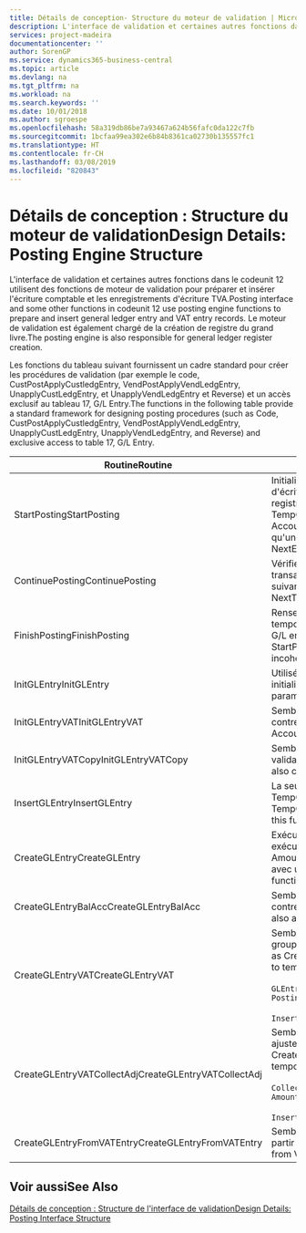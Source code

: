 ```yaml
---
title: Détails de conception- Structure du moteur de validation | Microsoft Docs
description: L'interface de validation et certaines autres fonctions dans le codeunit 12 utilisent des fonctions de moteur de validation pour préparer et insérer l'écriture comptable et les enregistrements d'écriture TVA. Le moteur de validation est également chargé de la création de registre du grand livre.
services: project-madeira
documentationcenter: ''
author: SorenGP
ms.service: dynamics365-business-central
ms.topic: article
ms.devlang: na
ms.tgt_pltfrm: na
ms.workload: na
ms.search.keywords: ''
ms.date: 10/01/2018
ms.author: sgroespe
ms.openlocfilehash: 58a319db86be7a93467a624b56fafc0da122c7fb
ms.sourcegitcommit: 1bcfaa99ea302e6b84b8361ca02730b135557fc1
ms.translationtype: HT
ms.contentlocale: fr-CH
ms.lasthandoff: 03/08/2019
ms.locfileid: "820843"
---
```

# <a name="design-details-posting-engine-structure"></a><span data-ttu-id="ca506-104">Détails de conception : Structure du moteur de validation</span><span class="sxs-lookup"><span data-stu-id="ca506-104">Design Details: Posting Engine Structure</span></span>
<span data-ttu-id="ca506-105">L'interface de validation et certaines autres fonctions dans le codeunit 12 utilisent des fonctions de moteur de validation pour préparer et insérer l'écriture comptable et les enregistrements d'écriture TVA.</span><span class="sxs-lookup"><span data-stu-id="ca506-105">Posting interface and some other functions in codeunit 12 use posting engine functions to prepare and insert general ledger entry and VAT entry records.</span></span> <span data-ttu-id="ca506-106">Le moteur de validation est également chargé de la création de registre du grand livre.</span><span class="sxs-lookup"><span data-stu-id="ca506-106">The posting engine is also responsible for general ledger register creation.</span></span>  
  
 <span data-ttu-id="ca506-107">Les fonctions du tableau suivant fournissent un cadre standard pour créer les procédures de validation (par exemple le code, CustPostApplyCustledgEntry, VendPostApplyVendLedgEntry, UnapplyCustLedgEntry, et UnapplyVendLedgEntry et Reverse) et un accès exclusif au tableau 17, G/L Entry.</span><span class="sxs-lookup"><span data-stu-id="ca506-107">The functions in the following table provide a standard framework for designing posting procedures (such as Code, CustPostApplyCustledgEntry, VendPostApplyVendLedgEntry, UnapplyCustLedgEntry, UnapplyVendLedgEntry, and Reverse) and exclusive access to table 17, G/L Entry.</span></span>  
  
|<span data-ttu-id="ca506-108">Routine</span><span class="sxs-lookup"><span data-stu-id="ca506-108">Routine</span></span>|<span data-ttu-id="ca506-109">Désignation</span><span class="sxs-lookup"><span data-stu-id="ca506-109">Description</span></span>|  
|-------------|---------------------------------------|  
|<span data-ttu-id="ca506-110">StartPosting</span><span class="sxs-lookup"><span data-stu-id="ca506-110">StartPosting</span></span>|<span data-ttu-id="ca506-111">Initialise le tampon de validation TempGLEntryBuf, verrouille les tableaix d'écriture comptable et écriture TVA, et initialise la période de comptabilité, le registre de comptabilité et le taux de change.</span><span class="sxs-lookup"><span data-stu-id="ca506-111">Initializes posting buffer TempGLEntryBuf, locks G/L Entry and VAT Entry tables, and initializes Accounting Period, G/L Register, and Exchange Rate.</span></span> <span data-ttu-id="ca506-112">Ne devrait être appelé qu'une fois, alors NextEntryNo est 0.</span><span class="sxs-lookup"><span data-stu-id="ca506-112">Should be called only once, then NextEntryNo is 0.</span></span>|  
|<span data-ttu-id="ca506-113">ContinuePosting</span><span class="sxs-lookup"><span data-stu-id="ca506-113">ContinuePosting</span></span>|<span data-ttu-id="ca506-114">Vérifie et valide la TVA sur encaissement pour le précédent incrément de transaction NextTransactionNo et prépare la validation de la ligne suivante.</span><span class="sxs-lookup"><span data-stu-id="ca506-114">Checks and posts unrealized VAT for previous transaction increment NextTransactionNo and prepares post of next line.</span></span>|  
|<span data-ttu-id="ca506-115">FinishPosting</span><span class="sxs-lookup"><span data-stu-id="ca506-115">FinishPosting</span></span>|<span data-ttu-id="ca506-116">Renseigne la validation en insérant des écritures comptables à partir de tampon temporaire dans le tableau de base de données.</span><span class="sxs-lookup"><span data-stu-id="ca506-116">Completes posting by inserting G/L entries from temporary buffer into database table.</span></span> <span data-ttu-id="ca506-117">Toujours utilisé avec StartPosting.</span><span class="sxs-lookup"><span data-stu-id="ca506-117">Always used together with StartPosting.</span></span> <span data-ttu-id="ca506-118">Vérifie les incohérences.</span><span class="sxs-lookup"><span data-stu-id="ca506-118">Checks for inconsistencies.</span></span>|  
|<span data-ttu-id="ca506-119">InitGLEntry</span><span class="sxs-lookup"><span data-stu-id="ca506-119">InitGLEntry</span></span>|<span data-ttu-id="ca506-120">Utilisé pour lancer la nouvelle écriture comptable pour Gen. Jnl Line.</span><span class="sxs-lookup"><span data-stu-id="ca506-120">Used to initialize new G/L entry for Gen. Jnl Line.</span></span> <span data-ttu-id="ca506-121">Retourne GLEntry comme paramètre.</span><span class="sxs-lookup"><span data-stu-id="ca506-121">Returns GLEntry as parameter.</span></span>|  
|<span data-ttu-id="ca506-122">InitGLEntryVAT</span><span class="sxs-lookup"><span data-stu-id="ca506-122">InitGLEntryVAT</span></span>|<span data-ttu-id="ca506-123">Semblable à InitGLEntry, mais affecte également Numéro de compte contrepartie et SummarizeVAT.</span><span class="sxs-lookup"><span data-stu-id="ca506-123">Same as InitGLEntry, but also assigns Bal. Account No. and SummarizeVAT.</span></span>|  
|<span data-ttu-id="ca506-124">InitGLEntryVATCopy</span><span class="sxs-lookup"><span data-stu-id="ca506-124">InitGLEntryVATCopy</span></span>|<span data-ttu-id="ca506-125">Semblable à InitGLEntryVAT, mais copie également les données des groupes de validation de l'écriture TVA avant SummarizeVAT.</span><span class="sxs-lookup"><span data-stu-id="ca506-125">Similar to InitGLEntryVAT, but also copies posting groups data from VAT Entry before SummarizeVAT.</span></span>|  
|<span data-ttu-id="ca506-126">InsertGLEntry</span><span class="sxs-lookup"><span data-stu-id="ca506-126">InsertGLEntry</span></span>|<span data-ttu-id="ca506-127">La seule fonction qui insère l'écriture comptable dans le tableau TempGLEntryBuf global.</span><span class="sxs-lookup"><span data-stu-id="ca506-127">The only function that inserts G/L entry into global TempGLEntryBuf table.</span></span> <span data-ttu-id="ca506-128">Utilisez toujours cette fonction pour insérer.</span><span class="sxs-lookup"><span data-stu-id="ca506-128">Always use this function for insert.</span></span>|  
|<span data-ttu-id="ca506-129">CreateGLEntry</span><span class="sxs-lookup"><span data-stu-id="ca506-129">CreateGLEntry</span></span>|<span data-ttu-id="ca506-130">Exécute InitGLEntry, affecte le montant des devises supplémentaires, puis exécute InsertGLEntry.</span><span class="sxs-lookup"><span data-stu-id="ca506-130">Performs an InitGLEntry, assigns Additional Currency Amount, and then performs InsertGLEntry.</span></span> <span data-ttu-id="ca506-131">Remplace plusieurs lignes de code avec un seul appel de fonction.</span><span class="sxs-lookup"><span data-stu-id="ca506-131">Replaces several lines of code with a single function call.</span></span>|  
|<span data-ttu-id="ca506-132">CreateGLEntryBalAcc</span><span class="sxs-lookup"><span data-stu-id="ca506-132">CreateGLEntryBalAcc</span></span>|<span data-ttu-id="ca506-133">Semblable à CreateGLEntry, mais affecte également Type de compte contrepartie et Numéro de compte contrepartie.</span><span class="sxs-lookup"><span data-stu-id="ca506-133">Same as CreateGLEntry, but also assigns Bal. Account Type and Bal. Account No.</span></span>|  
|<span data-ttu-id="ca506-134">CreateGLEntryVAT</span><span class="sxs-lookup"><span data-stu-id="ca506-134">CreateGLEntryVAT</span></span>|<span data-ttu-id="ca506-135">Semblable à CreateGLEntry, mais avec le traitement supplémentaire pour les groupes de validation et l'enregistrement sur un tampon TVA temporaire :</span><span class="sxs-lookup"><span data-stu-id="ca506-135">Same as CreateGLEntry, but with additional processing for posting groups and saving to temporary VAT buffer:</span></span><br /><br /> `GLEntry.CopyPostingGroupsFromDtldCVBuf(DtldCVLedgEntryBuf,GenJnlLine."Gen. Posting Type");`<br /><br /> `InsertVATEntriesFromTemp(DtldCVLedgEntryBuf,GLEntry);`|  
|<span data-ttu-id="ca506-136">CreateGLEntryVATCollectAdj</span><span class="sxs-lookup"><span data-stu-id="ca506-136">CreateGLEntryVATCollectAdj</span></span>|<span data-ttu-id="ca506-137">Semblable à CreateGLEntry, mais avec la collection supplémentaire des ajustements et l'enregistrement sur un tampon TVA temporaire :</span><span class="sxs-lookup"><span data-stu-id="ca506-137">Same as CreateGLEntry, but with additional collection of adjustments and saving to temporary VAT buffer:</span></span><br /><br /> `CollectAdjustment(AdjAmount,GLEntry.Amount,GLEntry."Additional-Currency Amount",OriginalDateSet);`<br /><br /> `InsertVATEntriesFromTemp(DtldCVLedgEntryBuf,GLEntry);`|  
|<span data-ttu-id="ca506-138">CreateGLEntryFromVATEntry</span><span class="sxs-lookup"><span data-stu-id="ca506-138">CreateGLEntryFromVATEntry</span></span>|<span data-ttu-id="ca506-139">Semblable à CreateGLEntry, mais copie également les groupes de validation à partir de l'écriture TVA.</span><span class="sxs-lookup"><span data-stu-id="ca506-139">Same as CreateGLEntry, but also copies posting groups from VAT entry.</span></span>|  
  
## <a name="see-also"></a><span data-ttu-id="ca506-140">Voir aussi</span><span class="sxs-lookup"><span data-stu-id="ca506-140">See Also</span></span>  
 [<span data-ttu-id="ca506-141">Détails de conception : Structure de l'interface de validation</span><span class="sxs-lookup"><span data-stu-id="ca506-141">Design Details: Posting Interface Structure</span></span>](design-details-posting-interface-structure.md)